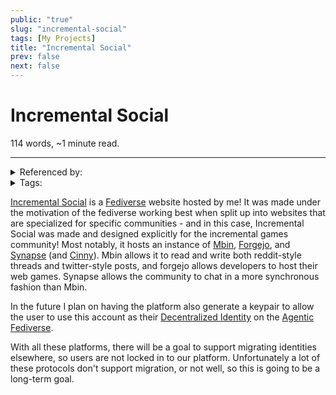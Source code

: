 ```yaml
---
public: "true"
slug: "incremental-social"
tags: [My Projects]
title: "Incremental Social"
prev: false
next: false
---
```

<script setup>
import { data } from '../../git.data.ts';
import { useData } from 'vitepress';
const pageData = useData();
</script>
<h1 class="p-name">Incremental Social</h1>
<p>114 words, ~1 minute read. <span v-html="data[`site/${pageData.page.value.relativePath}`]" /></p>
<hr/>

<details><summary>Referenced by:</summary><a href="/garden/my-personal-website/index.md">My Personal Website</a><a href="/now/index">/now</a><a href="/garden/orchard/index.md">Orchard</a><a href="/garden/webrings/index.md">Webrings</a></details>

<details><summary>Tags:</summary><a href="/garden/my-projects/index.md">My Projects</a></details>

[Incremental Social](https://incremental.social/) is a [Fediverse](/garden/fediverse/index.md) website hosted by me! It was made under the motivation of the fediverse working best when split up into websites that are specialized for specific communities - and in this case, Incremental Social was made and designed explicitly for the incremental games community! Most notably, it hosts an instance of [Mbin](/garden/mbin/index.md), [Forgejo](/garden/forgejo/index.md), and [Synapse](/garden/synapse/index.md) (and [Cinny](/garden/cinny/index.md)). Mbin allows it to read and write both reddit-style threads and twitter-style posts, and forgejo allows developers to host their web games. Synapse allows the community to chat in a more synchronous fashion than Mbin.

In the future I plan on having the platform also generate a keypair to allow the user to use this account as their [Decentralized Identity](/garden/decentralized-identity/index.md) on the [Agentic Fediverse](/garden/fedi-v2/index.md).

With all these platforms, there will be a goal to support migrating identities elsewhere, so users are not locked in to our platform. Unfortunately a lot of these protocols don't support migration, or not well, so this is going to be a long-term goal.
